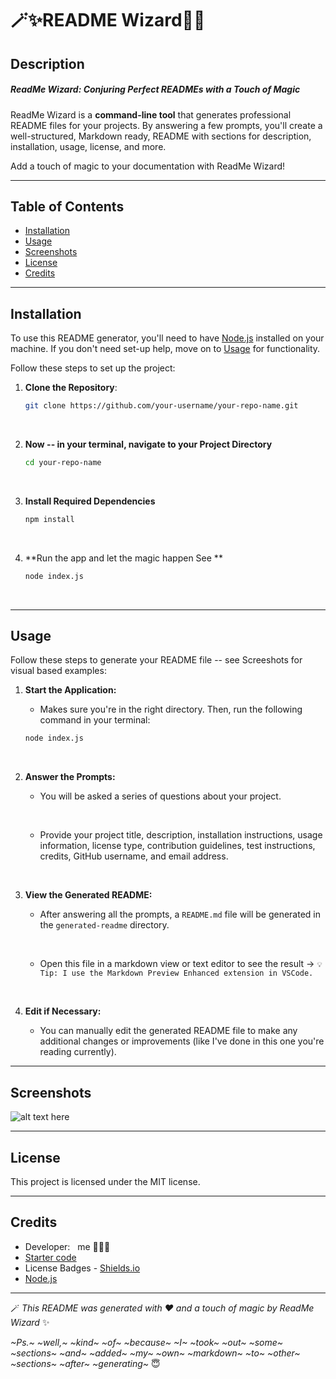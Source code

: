 # 🪄✨README Wizard🧙‍♂️

## Description
##### ReadMe Wizard: Conjuring Perfect READMEs with a Touch of Magic

ReadMe Wizard is a **command-line tool** that generates professional README files for your projects. By answering a few prompts, you'll create a well-structured, Markdown ready, README with sections for description, installation, usage, license, and more. 

Add a touch of magic to your documentation with ReadMe Wizard!

---

## Table of Contents
- [Installation](#installation)
- [Usage](#usage)
- [Screenshots](#screenshots)
- [License](#license)
- [Credits](#credits)

---

## Installation

To use this README generator, you'll need to have [Node.js](https://nodejs.org/en/download/package-manager) installed on your machine. If you don't need set-up help, move on to [Usage](#usage) for functionality. 

Follow these steps to set up the project:

1. **Clone the Repository**: 
   ```bash
   git clone https://github.com/your-username/your-repo-name.git 
&nbsp;

2. **Now -- in your terminal, navigate to your Project Directory**
    ```bash
    cd your-repo-name
&nbsp;

3. **Install Required Dependencies**
    ```bash
    npm install
&nbsp;

4. **Run the app and let the magic happen See **
    ```bash
    node index.js
&nbsp;

---

## Usage
Follow these steps to generate your README file -- see Screeshots for visual based examples:

1. **Start the Application:**
&nbsp;
   
   - Makes sure you're in the right directory. Then, run the following command in your terminal:
   ```bash
   node index.js
&nbsp;

2. **Answer the Prompts:**
&nbsp;

    - You will be asked a series of questions about your project.
        
        &nbsp;

    - Provide your project title, description, installation instructions, usage information, license type, contribution guidelines, test instructions, credits, GitHub username, and email address.

&nbsp;

3. **View the Generated README:**
&nbsp;

    - After answering all the prompts, a `README.md` file will be generated in the `generated-readme` directory.
        
        &nbsp;

    - Open this file in a markdown view or text editor to see the result
    &rarr;    ```💡Tip: I use the Markdown Preview Enhanced extension in VSCode. ```

&nbsp;

4. **Edit if Necessary:**
&nbsp;

    - You can manually edit the generated README file to make any additional changes or improvements (like I've done in this one you're reading currently).

---

## Screenshots
![alt text here]()

---

## License
This project is licensed under the MIT license.

---


## Credits
- Developer: &nbsp; me 💁🏼‍♀️
&nbsp;
- [Starter code](https://github.com/coding-boot-camp/potential-enigma)
- License Badges - [Shields.io](https://shields.io/)
- [Node.js](https://nodejs.org/en/download/package-manager)




---

🪄 _This README was generated with ❤️ and a touch of magic by ReadMe Wizard_ ✨

_~Ps.~ ~well,~ ~kind~ ~of~ ~because~ ~I~ ~took~ ~out~ ~some~ ~sections~ ~and~ ~added~ ~my~ ~own~ ~markdown~ ~to~ ~other~ ~sections~ ~after~ ~generating~_ 😇